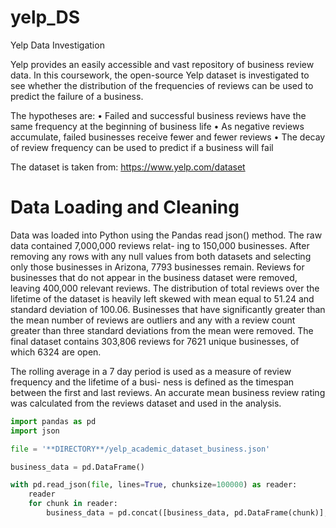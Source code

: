 # yelp_DS
Yelp Data Investigation

Yelp provides an easily accessible and vast repository of business review data. In this coursework, the open-source Yelp dataset is investigated to see whether the distribution of the frequencies of reviews can be used to predict the failure of a business. 

The hypotheses are:
• Failed and successful business reviews have the same frequency at the beginning of business life • As negative reviews accumulate, failed businesses receive fewer and fewer reviews
• The decay of review frequency can be used to predict if a business will fail


The dataset is taken from: https://www.yelp.com/dataset 


# Data Loading and Cleaning 

Data was loaded into Python using the Pandas read json() method. The raw data contained 7,000,000 reviews relat- ing to 150,000 businesses. After removing any rows with any null values from both datasets and selecting only those businesses in Arizona, 7793 businesses remain. Reviews for businesses that do not appear in the business dataset were removed, leaving 400,000 relevant reviews. The distribution of total reviews over the lifetime of the dataset is heavily left skewed with mean equal to 51.24 and standard deviation of 100.06. Businesses that have significantly greater than the mean number of reviews are outliers and any with a review count greater than three standard deviations from the mean were removed. The final dataset contains 303,806 reviews for 7621 unique businesses, of which 6324 are open.

The rolling average in a 7 day period is used as a measure of review frequency and the lifetime of a busi- ness is defined as the timespan between the first and last reviews. An accurate mean business review rating was calculated from the reviews dataset and used in the analysis.

```python
import pandas as pd
import json

file = '**DIRECTORY**/yelp_academic_dataset_business.json'

business_data = pd.DataFrame()

with pd.read_json(file, lines=True, chunksize=100000) as reader:
    reader
    for chunk in reader:
        business_data = pd.concat([business_data, pd.DataFrame(chunk)], ignore_index = True)
```
